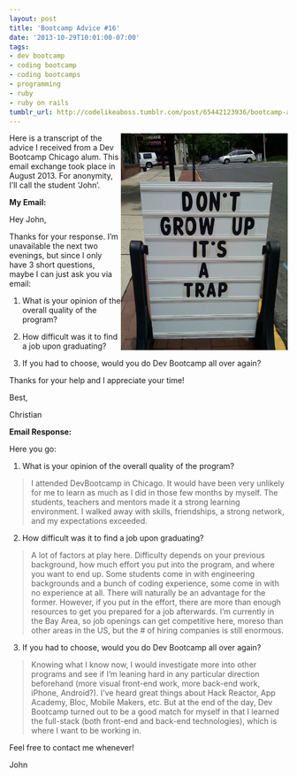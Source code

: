 ```yaml
---
layout: post
title: 'Bootcamp Advice #16'
date: '2013-10-29T10:01:00-07:00'
tags:
- dev bootcamp
- coding bootcamp
- coding bootcamps
- programming
- ruby
- ruby on rails
tumblr_url: http://codelikeaboss.tumblr.com/post/65442123936/bootcamp-advice-16
---
```



<img src="/post_resources/tumblr-images/its-a-trap.jpg" width="60%" align="right">Here is a transcript of the advice I received from a Dev Bootcamp Chicago alum. This email exchange took place in August 2013. For anonymity, I’ll call the student ‘John’.

<b>My Email:</b>

Hey John,

Thanks for your response. I’m unavailable the next two evenings, but since I only have 3 short questions, maybe I can just ask you via email:

1) What is your opinion of the overall quality of the program?

2) How difficult was it to find a job upon graduating?

3) If you had to choose, would you do Dev Bootcamp all over again?

Thanks for your help and I appreciate your time!

Best,

Christian

<b>Email Response:</b>

Here you go:

1) What is your opinion of the overall quality of the program?

> I attended DevBootcamp in Chicago. It would have been very unlikely for me to learn as much as I did in those few months by myself. The students, teachers and mentors made it a strong learning environment. I walked away with skills, friendships, a strong network, and my expectations exceeded.

2) How difficult was it to find a job upon graduating?

> A lot of factors at play here. Difficulty depends on your previous background, how much effort you put into the program, and where you want to end up. Some students come in with engineering backgrounds and a bunch of coding experience, some come in with no experience at all. There will naturally be an advantage for the former. However, if you put in the effort, there are more than enough resources to get you prepared for a job afterwards. I’m currently in the Bay Area, so job openings can get competitive here, moreso than other areas in the US, but the # of hiring companies is still enormous.

3) If you had to choose, would you do Dev Bootcamp all over again?

> Knowing what I know now, I would investigate more into other programs and see if I’m leaning hard in any particular direction beforehand (more visual front-end work, more back-end work, iPhone, Android?). I’ve heard great things about Hack Reactor, App Academy, Bloc, Mobile Makers, etc. But at the end of the day, Dev Bootcamp turned out to be a good match for myself in that I learned the full-stack (both front-end and back-end technologies), which is where I want to be working in.

Feel free to contact me whenever!

John

